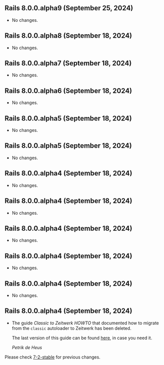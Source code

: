 ## Rails 8.0.0.alpha9 (September 25, 2024) ##

*   No changes.


## Rails 8.0.0.alpha8 (September 18, 2024) ##

*   No changes.


## Rails 8.0.0.alpha7 (September 18, 2024) ##

*   No changes.


## Rails 8.0.0.alpha6 (September 18, 2024) ##

*   No changes.


## Rails 8.0.0.alpha5 (September 18, 2024) ##

*   No changes.


## Rails 8.0.0.alpha5 (September 18, 2024) ##

*   No changes.


## Rails 8.0.0.alpha4 (September 18, 2024) ##

*   No changes.


## Rails 8.0.0.alpha4 (September 18, 2024) ##

*   No changes.


## Rails 8.0.0.alpha4 (September 18, 2024) ##

*   No changes.


## Rails 8.0.0.alpha4 (September 18, 2024) ##

*   No changes.


## Rails 8.0.0.alpha4 (September 18, 2024) ##

*   No changes.


## Rails 8.0.0.alpha4 (September 18, 2024) ##

*   The guide _Classic to Zeitwerk HOWTO_ that documented how to migrate from
    the `classic` autoloader to Zeitwerk has been deleted.

    The last version of this guide can be found
    [here](https://guides.rubyonrails.org/v7.2/classic_to_zeitwerk_howto.html),
    in case you need it.

    *Petrik de Heus*

Please check [7-2-stable](https://github.com/rails/rails/blob/7-2-stable/guides/CHANGELOG.md) for previous changes.
